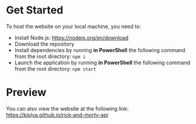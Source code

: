 # Get Started

To host the website on your local machine, you need to:

- Install Node.js: https://nodejs.org/en/download
- Download the repository
- Install dependencies by running **in PowerShell** the following command from the root directory: `npm i`
- Launch the application by running **in PowerShell** the following command from the root directory: `npm start`

# Preview

You can also view the website at the following link: https://kiplya.github.io/rick-and-morty-api
